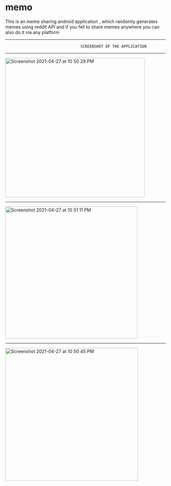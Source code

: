 # memo
This is an meme sharing android application , which randomly generates memes using reddit API and if you fell to share memes anywhere you can also do it via any platform
______________________________________________________________________________________________________________
                                     SCREENSHOT OF THE APPLICATION
______________________________________________________________________________________________________________





<img width="438" alt="Screenshot 2021-04-27 at 10 50 29 PM" src="https://user-images.githubusercontent.com/62813305/116287292-db93a800-a7ad-11eb-87d6-6b9c8e6ae540.png">


_____________________________________________________________________________
<img width="415" alt="Screenshot 2021-04-27 at 10 51 11 PM" src="https://user-images.githubusercontent.com/62813305/116287297-dcc4d500-a7ad-11eb-85a2-3f8094bc016f.png">


_____________________________________________________________________________
<img width="417" alt="Screenshot 2021-04-27 at 10 50 45 PM" src="https://user-images.githubusercontent.com/62813305/116287302-ddf60200-a7ad-11eb-9d4f-08c55d6d3a0c.png">


